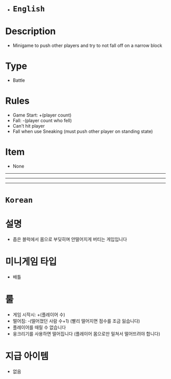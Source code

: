 - # `English`
# Description
- Minigame to push other players and try to not fall off on a narrow block

# Type
- Battle

# Rules
- Game Start: +(player count)
- Fall: -(player count who fell)
- Can't hit player
- Fall when use Sneaking (must push other player on standing state)

# Item
- None
---
---
---
# `Korean`
# 설명
- 좁은 블럭에서 몸으로 부딪히며 안떨어지게 버티는 게입입니다

# 미니게임 타입
- 배틀

# 룰
- 게임 시작시: +(플레이어 수)
- 떨어짐: -(떨어졌던 사람 수+1) (빨리 떨어지면 점수를 조금 잃습니다)
- 플레이어를 때릴 수 없습니다
- 웅크리기를 사용하면 떨어집니다 (플레이어 몸으로만 밀쳐서 떨어뜨려야 합니다)


# 지급 아이템
- 없음








